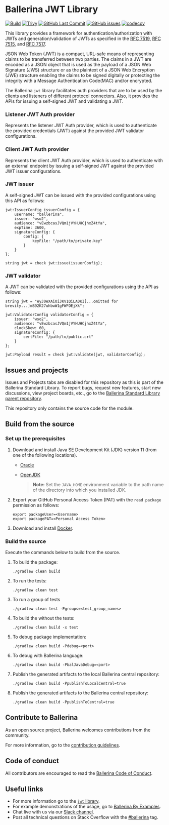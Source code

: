 Ballerina JWT Library
===================

  [![Build](https://github.com/ballerina-platform/module-ballerina-jwt/actions/workflows/build-timestamped-master.yml/badge.svg)](https://github.com/ballerina-platform/module-ballerina-jwt/actions/workflows/build-timestamped-master.yml)
  [![Trivy](https://github.com/ballerina-platform/module-ballerina-jwt/actions/workflows/trivy-scan.yml/badge.svg)](https://github.com/ballerina-platform/module-ballerina-jwt/actions/workflows/trivy-scan.yml)
  [![GitHub Last Commit](https://img.shields.io/github/last-commit/ballerina-platform/module-ballerina-jwt.svg?label=Last%20Commit)](https://github.com/ballerina-platform/module-ballerina-jwt/commits/master)
  [![GitHub issues](https://img.shields.io/github/issues/ballerina-platform/ballerina-standard-library/module/jwt.svg?label=Open%20Issues)](https://github.com/ballerina-platform/ballerina-standard-library/labels/module%2Fjwt)
  [![codecov](https://codecov.io/gh/ballerina-platform/module-ballerina-jwt/branch/master/graph/badge.svg)](https://codecov.io/gh/ballerina-platform/module-ballerina-jwt)

This library provides a framework for authentication/authorization with JWTs and generation/validation of JWTs as specified in the [RFC 7519](https://datatracker.ietf.org/doc/html/rfc7519), [RFC 7515](https://datatracker.ietf.org/doc/html/rfc7515), and [RFC 7517](https://datatracker.ietf.org/doc/html/rfc7517).

JSON Web Token (JWT) is a compact, URL-safe means of representing claims to be transferred between two parties. The claims in a JWT are encoded as a JSON object that is used as the payload of a JSON Web Signature (JWS) structure or as the plaintext of a JSON Web Encryption (JWE) structure enabling the claims to be signed digitally or protecting the integrity with a Message Authentication Code(MAC) and/or encrypted.

The Ballerina `jwt` library facilitates auth providers that are to be used by the clients and listeners of different protocol connectors. Also, it provides the APIs for issuing a self-signed JWT and validating a JWT.

### Listener JWT Auth provider

Represents the listener JWT Auth provider, which is used to authenticate the provided credentials (JWT) against the provided JWT validator configurations.

### Client JWT Auth provider

Represents the client JWT Auth provider, which is used to authenticate with an external endpoint by issuing a self-signed JWT against the provided JWT issuer configurations.

### JWT issuer

A self-signed JWT can be issued with the provided configurations using this API as follows:

```ballerina
jwt:IssuerConfig issuerConfig = {
    username: "ballerina",
    issuer: "wso2",
    audience: "vEwzbcasJVQm1jVYHUHCjhxZ4tYa",
    expTime: 3600,
    signatureConfig: {
        config: {
            keyFile: "/path/to/private.key"
        }
    }
};

string jwt = check jwt:issue(issuerConfig);
```

### JWT validator

A JWT can be validated with the provided configurations using the API as follows:

```ballerina
string jwt = "eyJ0eXAiOiJKV1QiLA0KI[...omitted for brevity...]mB92K27uhbwW1gFWFOEjXk";

jwt:ValidatorConfig validatorConfig = {
    issuer: "wso2",
    audience: "vEwzbcasJVQm1jVYHUHCjhxZ4tYa",
    clockSkew: 60,
    signatureConfig: {
        certFile: "/path/to/public.crt"
    }
};

jwt:Payload result = check jwt:validate(jwt, validatorConfig);
```

## Issues and projects

Issues and Projects tabs are disabled for this repository as this is part of the Ballerina Standard Library. To report bugs, request new features, start new discussions, view project boards, etc., go to the [Ballerina Standard Library parent repository](https://github.com/ballerina-platform/ballerina-standard-library).

This repository only contains the source code for the module.

## Build from the source

### Set up the prerequisites

1. Download and install Java SE Development Kit (JDK) version 11 (from one of the following locations).

   * [Oracle](https://www.oracle.com/java/technologies/javase-jdk11-downloads.html)
   
   * [OpenJDK](https://adoptopenjdk.net)
   
        > **Note:** Set the `JAVA_HOME` environment variable to the path name of the directory into which you installed JDK.

2. Export your GitHub Personal Access Token (PAT) with the `read package` permission as follows:

    ```
    export packageUser=<Username>
    export packagePAT=<Personal Access Token>
    ```

3. Download and install [Docker](https://www.docker.com/).

### Build the source

Execute the commands below to build from the source.

1. To build the package:
    ```    
    ./gradlew clean build
    ```
2. To run the tests:
    ```
    ./gradlew clean test
    ```

3. To run a group of tests
    ```
    ./gradlew clean test -Pgroups=<test_group_names>
    ```

4. To build the without the tests:
    ```
    ./gradlew clean build -x test
    ```

5. To debug package implementation:
    ```
    ./gradlew clean build -Pdebug=<port>
    ```

6. To debug with Ballerina language:
    ```
    ./gradlew clean build -PbalJavaDebug=<port>
    ```

7. Publish the generated artifacts to the local Ballerina central repository:
    ```
    ./gradlew clean build -PpublishToLocalCentral=true
    ```

8. Publish the generated artifacts to the Ballerina central repository:
    ```
    ./gradlew clean build -PpublishToCentral=true
    ```

## Contribute to Ballerina

As an open source project, Ballerina welcomes contributions from the community.

For more information, go to the [contribution guidelines](https://github.com/ballerina-platform/ballerina-lang/blob/master/CONTRIBUTING.md).

## Code of conduct

All contributors are encouraged to read the [Ballerina Code of Conduct](https://ballerina.io/code-of-conduct).

## Useful links

* For more information go to the [`jwt` library](https://lib.ballerina.io/ballerina/jwt/latest).
* For example demonstrations of the usage, go to [Ballerina By Examples](https://ballerina.io/learn/by-example/).
* Chat live with us via our [Slack channel](https://ballerina.io/community/slack/).
* Post all technical questions on Stack Overflow with the [#ballerina](https://stackoverflow.com/questions/tagged/ballerina) tag.
